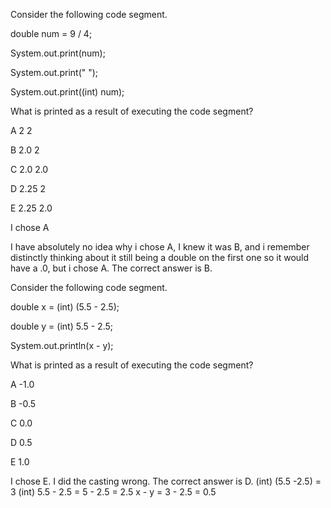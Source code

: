 Consider the following code segment.

double num = 9 / 4;

System.out.print(num);

System.out.print(" ");

System.out.print((int) num);

What is printed as a result of executing the code segment?

A 2 2

B 2.0 2

C 2.0 2.0

D 2.25 2

E 2.25 2.0

I chose A

I have absolutely no idea why i chose A, I knew it was B, and i remember distinctly thinking about it still being a double on the first one so it would have a .0, but i chose A. The correct answer is B.

Consider the following code segment.

double x = (int) (5.5 - 2.5);

double y = (int) 5.5 - 2.5;

System.out.println(x - y);

What is printed as a result of executing the code segment?

A -1.0

B -0.5

C 0.0

D 0.5

E 1.0

I chose E. I did the casting wrong. 
The correct answer is D.
(int) (5.5 -2.5) = 3
(int) 5.5 - 2.5 = 5 - 2.5 = 2.5 
x - y = 3 - 2.5 = 0.5 

